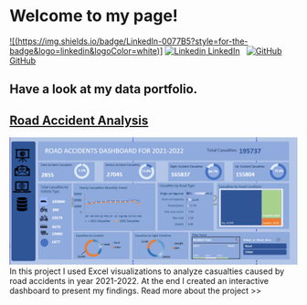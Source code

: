 # Welcome to my page!
[![(https://img.shields.io/badge/LinkedIn-0077B5?style=for-the-badge&logo=linkedin&logoColor=white)]](www.linkedin.com/naimamunir)
[![Linkedin](https://i.stack.imgur.com/gVE0j.png) LinkedIn](https://www.linkedin.com/)
&nbsp;
[![GitHub](https://i.stack.imgur.com/tskMh.png) GitHub](https://github.com/)



## Have a look at my data portfolio.

## [Road Accident Analysis](https://naimamunir17.wixsite.com/naimamunir)
![](/assets/Dashboard_picture_CROPPED.png)
In this project I used Excel visualizations to analyze casualties caused by road accidents in year 2021-2022. At the end I created an interactive dashboard to present my findings. Read more about the project >>
















